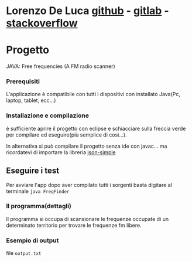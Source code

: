 # **Lorenzo De Luca** [github](https://github.com/lorenzodeluca) - [gitlab](https://gitlab.com/lorenzodeluca) - [stackoverflow](https://stackoverflow.com/users/9441578/lorenzo?tab=profile)

# Progetto

JAVA: Free frequencies (A FM radio scanner)

### Prerequisiti

L'applicazione è compatibile con tutti i dispositivi con installato Java(Pc, laptop, tablet, ecc...)

### Installazione e compilazione
è sufficiente aprire il progetto con eclipse e schiacciare sulla freccia verde per compilare ed eseguire(più semplice di così...).

In alternativa si può compilare il progetto senza ide con javac... ma ricordatevi di importare la libreria [json-simple](https://mvnrepository.com/artifact/com.googlecode.json-simple/json-simple)
<br />

## Eseguire i test

Per avviare l'app dopo aver compilato tutti i sorgenti basta digitare al terminale `java FreqFinder`


### Il programma(dettagli)
Il programma si occupa di scansionare le frequenze occupate di un determinato territorio per trovare le frequenze fm libere.

### Esempio di output
file `output.txt`